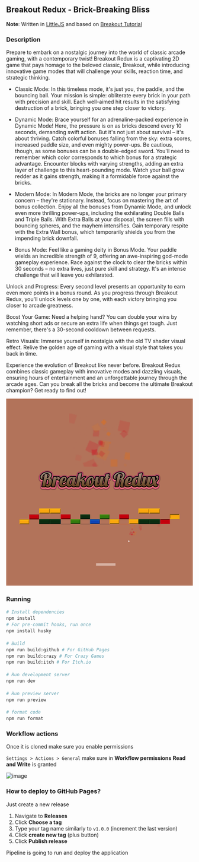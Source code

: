 ## Breakout Redux - Brick-Breaking Bliss

__Note__: Written in [LittleJS](https://github.com/KilledByAPixel/LittleJS/tree/main) and based on [Breakout Tutorial](https://github.com/KilledByAPixel/LittleJS/tree/main/examples/breakoutTutorial)

### Description

Prepare to embark on a nostalgic journey into the world of classic arcade gaming, with a contemporary twist! Breakout Redux is a captivating 2D game that pays homage to the beloved classic, Breakout, while introducing innovative game modes that will challenge your skills, reaction time, and strategic thinking.

- Classic Mode: In this timeless mode, it's just you, the paddle, and the bouncing ball. Your mission is simple: obliterate every brick in your path with precision and skill. Each well-aimed hit results in the satisfying destruction of a brick, bringing you one step closer to victory.

- Dynamic Mode: Brace yourself for an adrenaline-packed experience in Dynamic Mode! Here, the pressure is on as bricks descend every 10 seconds, demanding swift action. But it's not just about survival – it's about thriving. Catch colorful bonuses falling from the sky: extra scores, increased paddle size, and even mighty power-ups. Be cautious, though, as some bonuses can be a double-edged sword. You'll need to remember which color corresponds to which bonus for a strategic advantage. Encounter blocks with varying strengths, adding an extra layer of challenge to this heart-pounding mode. Watch your ball grow redder as it gains strength, making it a formidable force against the bricks.

- Modern Mode: In Modern Mode, the bricks are no longer your primary concern – they're stationary. Instead, focus on mastering the art of bonus collection. Enjoy all the bonuses from Dynamic Mode, and unlock even more thrilling power-ups, including the exhilarating Double Balls and Triple Balls. With Extra Balls at your disposal, the screen fills with bouncing spheres, and the mayhem intensifies. Gain temporary respite with the Extra Wall bonus, which temporarily shields you from the impending brick downfall.

- Bonus Mode: Feel like a gaming deity in Bonus Mode. Your paddle wields an incredible strength of 9, offering an awe-inspiring god-mode gameplay experience. Race against the clock to clear the bricks within 30 seconds – no extra lives, just pure skill and strategy. It's an intense challenge that will leave you exhilarated.

Unlock and Progress: Every second level presents an opportunity to earn even more points in a bonus round. As you progress through Breakout Redux, you'll unlock levels one by one, with each victory bringing you closer to arcade greatness.

Boost Your Game: Need a helping hand? You can double your wins by watching short ads or secure an extra life when things get tough. Just remember, there's a 30-second cooldown between requests.

Retro Visuals: Immerse yourself in nostalgia with the old TV shader visual effect. Relive the golden age of gaming with a visual style that takes you back in time.

Experience the evolution of Breakout like never before. Breakout Redux combines classic gameplay with innovative modes and dazzling visuals, ensuring hours of entertainment and an unforgettable journey through the arcade ages. Can you break all the bricks and become the ultimate Breakout champion? Get ready to find out!

![800x800.png](docs/imgs/800x800.png)


### Running

```bash
# Install dependencies
npm install
# For pre-commit hooks, run once
npm install husky

# Build
npm run build:github # For GitHub Pages
npm run build:crazy # For Crazy Games
npm run build:itch # For Itch.io

# Run development server
npm run dev

# Run preview server
npm run preview

# format code
npm run format
```



### Workflow actions

Once it is cloned make sure you enable permissions

`Settings > Actions > General` make sure in **Workflow permissions** **Read and Write** is granted

<img width="1312" alt="image" src="https://github.com/n1md7/three-boilerplate/assets/6734058/d5f4bd64-45e5-4025-a6e6-d869c801b4e4">


### How to deploy to GitHub Pages?

Just create a new release

1. Navigate to **Releases**
2. Click **Choose a tag**
3. Type your tag name similarly to `v1.0.0` (increment the last version)
4. Click **create new tag** (plus button)
5. Click **Publish release**

Pipeline is going to run and deploy the application
